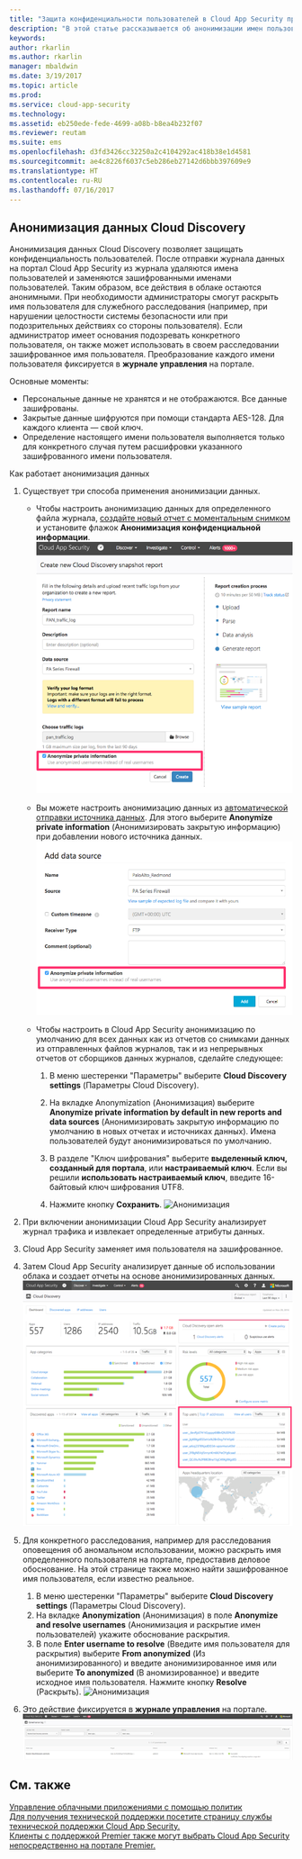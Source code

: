 ```yaml
---
title: "Защита конфиденциальности пользователей в Cloud App Security при помощи анонимизации данных | Microsoft Docs"
description: "В этой статье рассказывается об анонимизации имен пользователей в данных Cloud Discovery."
keywords: 
author: rkarlin
ms.author: rkarlin
manager: mbaldwin
ms.date: 3/19/2017
ms.topic: article
ms.prod: 
ms.service: cloud-app-security
ms.technology: 
ms.assetid: eb250ede-fede-4699-a08b-b8ea4b232f07
ms.reviewer: reutam
ms.suite: ems
ms.openlocfilehash: d3fd3426cc32250a2c4104292ac418b38e1d4581
ms.sourcegitcommit: ae4c8226f6037c5eb286eb27142d6bbb397609e9
ms.translationtype: HT
ms.contentlocale: ru-RU
ms.lasthandoff: 07/16/2017
---
```

## <a name="cloud-discovery-data-anonymization"></a>Анонимизация данных Cloud Discovery

Анонимизация данных Cloud Discovery позволяет защищать конфиденциальность пользователей. После отправки журнала данных на портал Cloud App Security из журнала удаляются имена пользователей и заменяются зашифрованными именами пользователей. Таким образом, все действия в облаке остаются анонимными. При необходимости администраторы смогут раскрыть имя пользователя для служебного расследования (например, при нарушении целостности системы безопасности или при подозрительных действиях со стороны пользователя). Если администратор имеет основания подозревать конкретного пользователя, он также может использовать в своем расследовании зашифрованное имя пользователя. Преобразование каждого имени пользователя фиксируется в **журнале управления** на портале.

Основные моменты:
-   Персональные данные не хранятся и не отображаются. Все данные зашифрованы.
-   Закрытые данные шифруются при помощи стандарта AES-128. Для каждого клиента — свой ключ.
-   Определение настоящего имени пользователя выполняется только для конкретного случая путем расшифровки указанного зашифрованного имени пользователя.


Как работает анонимизация данных

1.  Существует три способа применения анонимизации данных. 
    
    - Чтобы настроить анонимизацию данных для определенного файла журнала, [создайте новый отчет с моментальным снимком](create-snapshot-cloud-discovery-reports.md) и установите флажок **Анонимизация конфиденциальной информации**.
 ![Анонимизация данных снимка](./media/anonymize-log.png)

    - Вы можете настроить анонимизацию данных из [автоматической отправки источника данных](configure-automatic-log-upload-for-continuous-reports.md). Для этого выберите **Anonymize private information** (Анонимизировать закрытую информацию) при добавлении нового источника данных.  
 ![Анонимизация данных журнала](./media/anonymize-autolog.png)

    - Чтобы настроить в Cloud App Security анонимизацию по умолчанию для всех данных как из отчетов со снимками данных из отправленных файлов журналов, так и из непрерывных отчетов от сборщиков данных журналов, сделайте следующее:
     
        1. В меню шестеренки "Параметры" выберите **Cloud Discovery settings** (Параметры Cloud Discovery).
     
        2. На вкладке Anonymization (Анонимизация) выберите **Anonymize private information by default in new reports and data sources** (Анонимизировать закрытую информацию по умолчанию в новых отчетах и источниках данных). Имена пользователей будут анонимизироваться по умолчанию.

        3. В разделе "Ключ шифрования" выберите **выделенный ключ, созданный для портала**, или **настраиваемый ключ**. Если вы решили **использовать настраиваемый ключ**, введите 16-байтовый ключ шифрования UTF8.
        4. Нажмите кнопку **Сохранить**.
  ![Анонимизация](./media/anonymizer1.png)
  

2.  При включении анонимизации Cloud App Security анализирует журнал трафика и извлекает определенные атрибуты данных.
3.  Cloud App Security заменяет имя пользователя на зашифрованное.
4.  Затем Cloud App Security анализирует данные об использовании облака и создает отчеты на основе анонимизированных данных.
 ![Анонимизация панели мониторинга Cloud Discovery](./media/anonymize-dashboard.png)
 

5.  Для конкретного расследования, например для расследования оповещения об аномальном использовании, можно раскрыть имя определенного пользователя на портале, предоставив деловое обоснование. На этой странице также можно найти зашифрованное имя пользователя, если известно реальное. 

    1. В меню шестеренки "Параметры" выберите **Cloud Discovery settings** (Параметры Cloud Discovery).
    2. На вкладке **Anonymization** (Анонимизация) в поле **Anonymize and resolve usernames** (Анонимизация и раскрытие имен пользователей) укажите обоснование раскрытия.
    3. В поле **Enter username to resolve** (Введите имя пользователя для раскрытия) выберите **From anonymized** (Из анонимизированного) и введите анонимизированное имя или выберите **To anonymized** (В аномизированное) и введите исходное имя пользователя. Нажмите кнопку **Resolve** (Раскрыть). 
![Анонимизация](./media/anonymizer.png)

6.  Это действие фиксируется в **журнале управления** на портале. 
![Анонимизация](./media/anonymize-gov-log.png)




  
      
## <a name="see-also"></a>См. также  
[Управление облачными приложениями с помощью политик](control-cloud-apps-with-policies.md)   
[Для получения технической поддержки посетите страницу службы технической поддержки Cloud App Security.](http://support.microsoft.com/oas/default.aspx?prid=16031)   
[Клиенты с поддержкой Premier также могут выбрать Cloud App Security непосредственно на портале Premier.](https://premier.microsoft.com/)  
    
      
  
